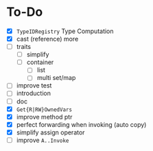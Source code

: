 # To-Do

- [x] `TypeIDRegistry` Type Computation
- [x] cast (reference) more
- [ ] traits
    - [ ] simplify
    - [ ] container
        - [ ] list
        - [ ] multi set/map
- [ ] improve test
- [ ] introduction
- [ ] doc
- [x] `Get{R|RW}OwnedVars`
- [x] improve method ptr
- [x] perfect forwarding when invoking (auto copy)
- [x] simplify assign operator
- [ ] improve `A..Invoke` 